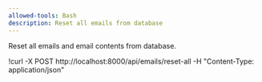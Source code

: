 ```yaml
---
allowed-tools: Bash
description: Reset all emails from database
---
```


Reset all emails and email contents from database.

!curl -X POST http://localhost:8000/api/emails/reset-all -H "Content-Type: application/json"